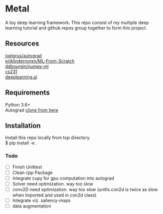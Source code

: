 # Metal
A toy deep learning framework. This repo consist of my multiple deep learning tutorial and github repos group together to form this project.

## Resources

[joelgrus/autograd](https://github.com/joelgrus/autograd)<br>
[eriklindernoren/ML-From-Scratch](https://github.com/eriklindernoren/ML-From-Scratch)<br>
[ddbourgin/numpy-ml](https://github.com/ddbourgin/numpy-ml)<br>
[cs231](http://cs231n.github.io/)<br>
[deeplearning.ai](https://www.deeplearning.ai/)


## Requirements
Python 3.6+<br>
Autograd [clone from here](https://github.com/miguelmyers8/autodiff)
## Installation
Install this repo locally from top directory. <br/>
$ pip install -e .

### Todo
- [ ] Finish Unittest
- [ ] Clean cpp Package
- [ ] Integrate cupy for gpu computation into autograd
- [ ] Solver need optimization. way too slow
- [ ] conv2D need optimization. way too slow (unitls.con2d is twice as slow when imported and used in con2d class)
- [ ] Integrate viz. saliency-maps
- [ ] data augmentation
